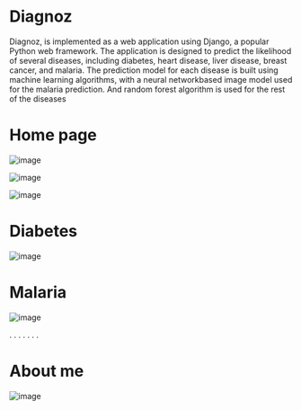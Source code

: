 # Diagnoz

Diagnoz, is implemented as a web application using Django, a popular Python web
framework. The application is designed to predict the likelihood of several diseases,
including diabetes, heart disease, liver disease, breast cancer, and malaria. The prediction
model for each disease is built using machine learning algorithms, with a neural networkbased image model used for the malaria prediction. And random forest algorithm is used for
the rest of the diseases

# Home page 
![image](https://github.com/Amit-exe/Diagnoz/assets/56499723/f0f08456-2721-4ae6-b65e-427b48825924)

![image](https://github.com/Amit-exe/Diagnoz/assets/56499723/1d14d372-2124-4f57-8c25-df2fe10a18d9)

![image](https://github.com/Amit-exe/Diagnoz/assets/56499723/e6446dbc-40a0-4bb9-bbbb-f3ad4bfa9e52)

# Diabetes 

![image](https://github.com/Amit-exe/Diagnoz/assets/56499723/13cabecd-2cc5-44f1-8e9c-9b3e02813c3c)

# Malaria
![image](https://github.com/Amit-exe/Diagnoz/assets/56499723/ef70dde8-92ac-4868-9faa-e32cf8e8ea35)

.
.
.
.
.
.
.
# About me

![image](https://github.com/Amit-exe/Diagnoz/assets/56499723/87872882-1340-4429-b1a6-e84f311d2bfe)
